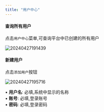 ```yaml
---
title: "用户中心"
---
```


#### 查询所有用户

点击`用户中心`菜单,可查询平台中已创建的所有用户

![20240427191439](https://img.isxcode.com/picgo/20240427191439.png)

#### 新建用户

点击`添加用户`按钮

![20240427195716](https://img.isxcode.com/picgo/20240427195716.png)

▪ **用户名**: 必填,系统中显示的名称<br/>
▪ **账号**: 必填,登录账号 <br/>
▪ **密码**: 必填,登录密码